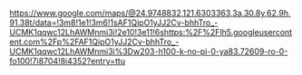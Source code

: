 https://www.google.com/maps/@24.9748832,121.6303363,3a,30.8y,62.9h,91.38t/data=!3m8!1e1!3m6!1sAF1QipO1yJJ2Cv-bhhTro_-UCMK1qqwc12LhAWMnmi3i!2e10!3e11!6shttps:%2F%2Flh5.googleusercontent.com%2Fp%2FAF1QipO1yJJ2Cv-bhhTro_-UCMK1qqwc12LhAWMnmi3i%3Dw203-h100-k-no-pi-0-ya83.72609-ro-0-fo100!7i8704!8i4352?entry=ttu